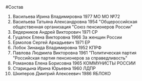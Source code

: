 #Состав
1. Васильева Ирина Владимировна 1977 МО МО №72
2. Васильева Татьяна Александровна 1954 \"Общероссийская общественная организация \"Союз пенсионеров России\"
3. Ведерников Андрей Викторович 1971 СР
4. Гуцалюк Елена Викторовна 1966 За женщин России
5. Ермолов Сергей Аркадьевич 1971 ЕР
6. Лобок Зинаида Владимировна 1952 КПРФ
7. Павлова Людмила Викторовна 1961 \"Политическая партия \"Российская партия пенсионеров за справедливость\"
8. Романова Елена Борисовна 1965 КОММУНИСТЫ РОССИИ
9. Старицына Ирина Юрьевна 1960 ЛДПР
10. Шкиперов Дмитрий Алексеевич 1986 ЯБЛОКО
